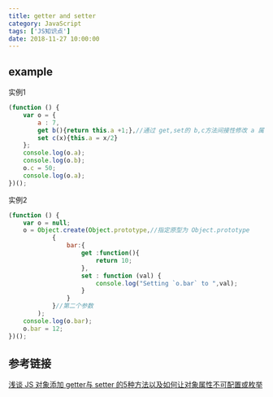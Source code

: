 ```yaml
---
title: getter and setter
category: JavaScript
tags: ['JS知识点']
date: 2018-11-27 10:00:00
---
```



## example
实例1

```js
(function () {
    var o = {
        a : 7,
        get b(){return this.a +1;},//通过 get,set的 b,c方法间接性修改 a 属性
        set c(x){this.a = x/2}
    };
    console.log(o.a);
    console.log(o.b);
    o.c = 50;
    console.log(o.a);
})();
```
实例2


```js
(function () {
    var o = null;
    o = Object.create(Object.prototype,//指定原型为 Object.prototype
            {
                bar:{
                    get :function(){
                        return 10;
                    },
                    set : function (val) {
                        console.log("Setting `o.bar` to ",val);
                    }
                }
            }//第二个参数
        );
    console.log(o.bar);
    o.bar = 12;
})();
```

## 参考链接

[浅谈 JS 对象添加 getter与 setter 的5种方法以及如何让对象属性不可配置或枚举](https://segmentfault.com/a/1190000003882976)
